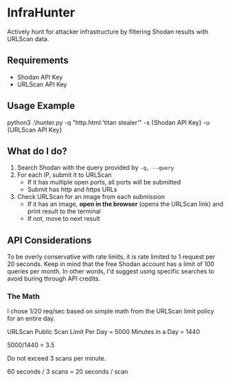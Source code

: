 # InfraHunter

Actively hunt for attacker infrastructure by filtering Shodan results with URLScan data.

## Requirements

- Shodan API Key
- URLScan API Key

## Usage Example

python3 .\hunter.py -q "http.html:'titan stealer'" -s {Shodan API Key} -u {URLScan API Key}

## What do I do?

1. Search Shodan with the query provided by `-q, --query`
2. For each IP, submit it to URLScan
    - If it has multiple open ports, all ports will be submitted
    - Submit has *http* and *https* URLs
3. Check URLScan for an image from each submission
    - If it has an image, **open in the browser** (opens the URLScan link) and print result to the terminal
    - If not, move to next result

## API Considerations

To be overly conservative with rate limits, it is rate limited to 1 request per 20 seconds. Keep in mind that the free Shodan account has a limit of 100 queries per month. In other words, I'd suggest using specific searches to avoid buring through API credits.

### The Math

I chose 1/20 req/sec based on simple math from the URLScan limit policy for an entire day.

URLScan Public Scan Limit Per Day = 5000
Minutes in a Day = 1440

5000/1440 = 3.5

Do not exceed 3 scans per minute.

60 seconds / 3 scans = 20 seconds / scan